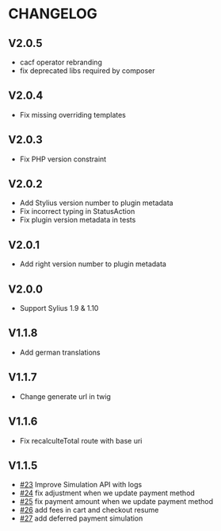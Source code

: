 # CHANGELOG
## V2.0.5
* cacf operator rebranding
* fix deprecated libs required by composer
## V2.0.4
* Fix missing overriding templates
## V2.0.3
* Fix PHP version constraint
## V2.0.2
* Add Stylius version number to plugin metadata
* Fix incorrect typing in StatusAction
* Fix plugin version metadata in tests
## V2.0.1
* Add right version number to plugin metadata
## V2.0.0
* Support Sylius 1.9 & 1.10
## V1.1.8
* Add german translations
## V1.1.7
* Change generate url in twig
## V1.1.6
* Fix recalculteTotal route with base uri
## V1.1.5
* [#23](https://github.com/pledgcorporate/ecard-sylius/pull/23/files) Improve Simulation API with logs
* [#24](https://github.com/pledgcorporate/ecard-sylius/pull/24) fix adjustment when we update payment method
* [#25](https://github.com/pledgcorporate/ecard-sylius/pull/25) fix payment amount when we update payment method
* [#26](https://github.com/pledgcorporate/ecard-sylius/pull/26) add fees in cart and checkout resume
* [#27](https://github.com/pledgcorporate/ecard-sylius/pull/27) add deferred payment simulation